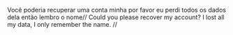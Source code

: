 Você poderia recuperar uma conta minha por favor eu perdi todos os dados dela então lembro o nome// Could you please recover my account? I lost all my data, I only remember the name. //  
